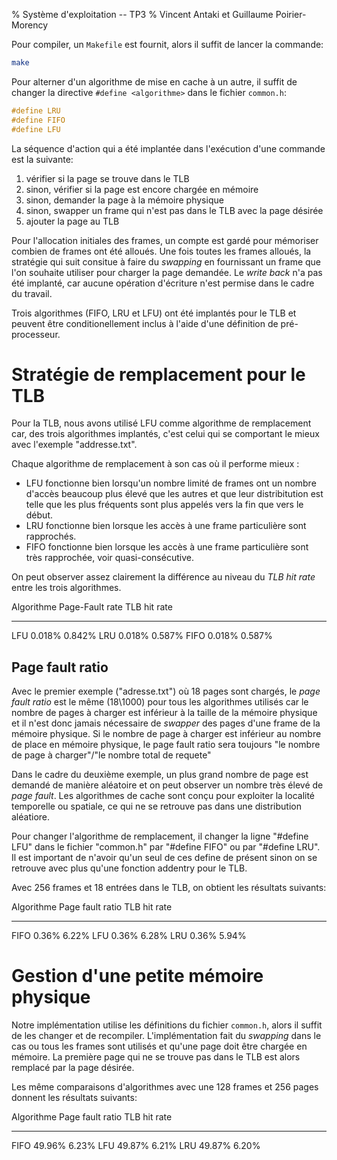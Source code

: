 % Système d'exploitation -- TP3
% Vincent Antaki et Guillaume Poirier-Morency

Pour compiler, un `Makefile` est fournit, alors il suffit de lancer la
commande:

```bash
make
```

Pour alterner d'un algorithme de mise en cache à un autre, il suffit de changer
la directive `#define <algorithme>` dans le fichier `common.h`:

```C
#define LRU
#define FIFO
#define LFU
```

La séquence d'action qui a été implantée dans l'exécution d'une commande est la
suivante:

 1. vérifier si la page se trouve dans le TLB
 2. sinon, vérifier si la page est encore chargée en mémoire
 3. sinon, demander la page à la mémoire physique
 4. sinon, swapper un frame qui n'est pas dans le TLB avec la page désirée
 5. ajouter la page au TLB

Pour l'allocation initiales des frames, un compte est gardé pour mémoriser
combien de frames ont été alloués. Une fois toutes les frames alloués, la
stratégie qui suit consitue à faire du _swapping_ en fournissant un frame que
l'on souhaite utiliser pour charger la page demandée. Le _write back_ n'a pas
été implanté, car aucune opération d'écriture n'est permise dans le cadre du
travail.

Trois algorithmes (FIFO, LRU et LFU) ont été implantés pour le TLB et peuvent
être conditionellement inclus à l'aide d'une définition de pré-processeur.

# Stratégie de remplacement pour le TLB

Pour la TLB, nous avons utilisé LFU comme algorithme de remplacement car, des
trois algorithmes implantés, c'est celui qui se comportant le mieux avec
l'exemple "addresse.txt".

Chaque algorithme de remplacement à son cas où il performe mieux :

 - LFU  fonctionne bien lorsqu'un nombre limité de frames ont un nombre d'accès
        beaucoup plus élevé que les autres et que leur distribitution est telle que les plus fréquents sont plus appelés vers la fin que vers le début.
 - LRU  fonctionne bien lorsque les accès à une frame particulière sont
        rapprochés.
 - FIFO fonctionne bien lorsque les accès à une frame particulière sont très
        rapprochée, voir quasi-consécutive.

On peut observer assez clairement la différence au niveau du _TLB hit rate_
entre les trois algorithmes.

Algorithme Page-Fault rate TLB hit rate
---------- --------------- ------------
LFU        0.018%          0.842%
LRU        0.018%          0.587%
FIFO       0.018%          0.587%

## Page fault ratio

Avec le premier exemple ("adresse.txt") où 18 pages sont chargés, le _page fault ratio_
est le même (18\1000) pour tous les algorithmes utilisés car le nombre de pages à charger est inférieur à la taille de la mémoire physique et il n'est donc jamais nécessaire de _swapper_ des pages d'une frame de la mémoire physique. Si le nombre de page à charger est inférieur au nombre de place en mémoire
 physique, le page fault ratio sera toujours "le nombre de page à charger"/"le nombre total de requete"

Dans le cadre du deuxième exemple, un plus grand nombre de page est demandé de
manière aléatoire et on peut observer un nombre très élevé de _page fault_. Les
algorithmes de cache sont conçu pour exploiter la localité temporelle ou
spatiale, ce qui ne se retrouve pas dans une distribution aléatiore.

Pour changer l'algorithme de remplacement, il changer la ligne "#define LFU"
 dans le fichier "common.h" par "#define FIFO" ou par "#define LRU". Il est
important de n'avoir qu'un seul de ces define de présent sinon on se retrouve
avec plus qu'une fonction addentry pour le TLB.

Avec 256 frames et 18 entrées dans le TLB, on obtient les résultats suivants:

Algorithme Page fault ratio TLB hit rate
---------- ---------------- ------------
FIFO       0.36%            6.22%
LFU        0.36%            6.28%
LRU        0.36%            5.94%

# Gestion d'une petite mémoire physique

Notre implémentation utilise les définitions du fichier `common.h`, alors il
suffit de les changer et de recompiler. L'implémentation fait du _swapping_ dans
le cas ou tous les frames sont utilisés et qu'une page doit être chargée en
mémoire. La première page qui ne se trouve pas dans le TLB est alors remplacé
par la page désirée.

Les même comparaisons d'algorithmes avec une 128 frames et 256 pages donnent
les résultats suivants:

Algorithme Page fault ratio TLB hit rate
---------- ---------------- ------------
FIFO       49.96%           6.23%
LFU        49.87%           6.21%
LRU        49.87%           6.20%
